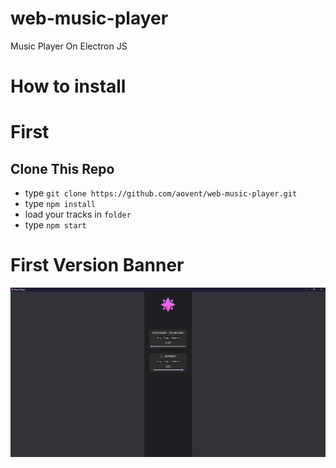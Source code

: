 # web-music-player
Music Player On Electron JS

# How to install

# First 
## Clone This Repo
 * type `git clone https://github.com/aovent/web-music-player.git`
 * type `npm install`
 * load your tracks in `folder`
 * type `npm start`



# First Version Banner

<div align = "center"><img src = "firstversion.png"></div>